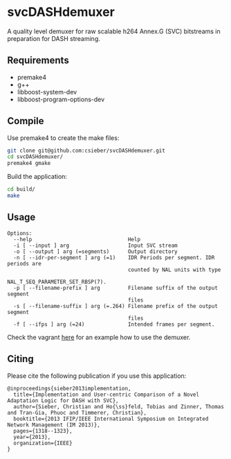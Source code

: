 # svcDASHdemuxer
A quality level demuxer for raw scalable h264 Annex.G (SVC) bitstreams in preparation for DASH streaming.

## Requirements

 - premake4
 - g++
 - libboost-system-dev 
 - libboost-program-options-dev
 
## Compile

Use premake4 to create the make files:

```bash
git clone git@github.com:csieber/svcDASHdemuxer.git
cd svcDASHdemuxer/
premake4 gmake
```

Build the application:

```bash
cd build/
make
```

## Usage

```
Options:
  --help                               Help
  -i [ --input ] arg                   Input SVC stream
  -o [ --output ] arg (=segments)      Output directory
  -n [ --idr-per-segment ] arg (=1)    IDR Periods per segment. IDR periods are
                                       counted by NAL units with type
                                       NAL_T_SEQ_PARAMETER_SET_RBSP(7).
  -p [ --filename-prefix ] arg         Filename suffix of the output segment
                                       files
  -s [ --filename-suffix ] arg (=.264) Filename prefix of the output segment
                                       files
  -f [ --ifps ] arg (=24)              Intended frames per segment.
```

Check the vagrant [here](vagrant/README.md) for an example how to use the demuxer.

## Citing

Please cite the following publication if you use this application:

```
@inproceedings{sieber2013implementation,
  title={Implementation and User-centric Comparison of a Novel Adaptation Logic for DASH with SVC},
  author={Sieber, Christian and Ho{\ss}feld, Tobias and Zinner, Thomas and Tran-Gia, Phuoc and Timmerer, Christian},
  booktitle={2013 IFIP/IEEE International Symposium on Integrated Network Management (IM 2013)},
  pages={1318--1323},
  year={2013},
  organization={IEEE}
}
```